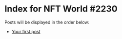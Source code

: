 # Index for NFT World #2230
Posts will be displayed in the order below:

- [Your first post](./001-first.md)

